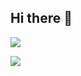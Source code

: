 ## Hi there 👋
<img src="https://capsule-render.vercel.app/api?type=waving&color=FA8072&height=300&section=header&text=Welcome%20to%20NaYeon's%20GitHub%20👋&animation=twinkling&fontSize=52" />

<a href="qkrskdus7979@naver.com" target="text me"><img src="https://img.shields.io/badge/4169E1?style=social&logo=EA4335&logoColor=4169E1"/></a>
<!--
**qkrskdusdlqslek/qkrskdusdlqslek** is a ✨ _special_ ✨ repository because its `README.md` (this file) appears on your GitHub profile.

Here are some ideas to get you started:

- 🔭 I’m currently working on ...
- 🌱 I’m currently learning ...
- 👯 I’m looking to collaborate on ...
- 🤔 I’m looking for help with ...
- 💬 Ask me about ...
- 📫 How to reach me: ...
- 😄 Pronouns: ...
- ⚡ Fun fact: ...
-->
